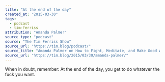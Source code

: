 ```yaml
---
title: "At the end of the day"
created_at: "2015-03-30"
tags:
  - podcast
  - tim-ferriss
attribution: "Amanda Palmer"
source_type: "podcast"
source: "The Tim Ferriss Show"
source_url: "https://tim.blog/podcast/"
source_title: "Amanda Palmer on How to Fight, Meditate, and Make Good Art"
source_url: "https://tim.blog/2015/03/30/amanda-palmer/"
---
```


When in doubt, remember: At the end of the day, you get to do whatever the fuck you want.
